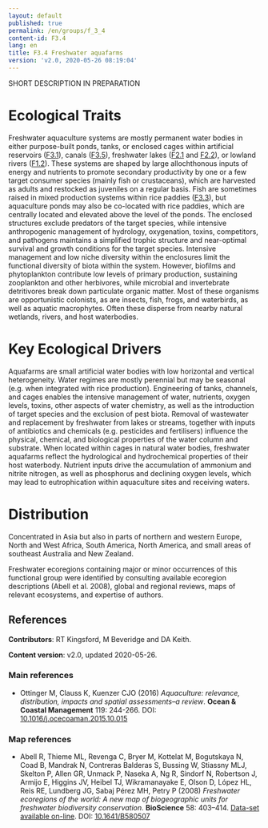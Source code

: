 ```yaml
---
layout: default
published: true
permalink: /en/groups/f_3_4
content-id: F3.4
lang: en
title: F3.4 Freshwater aquafarms
version: 'v2.0, 2020-05-26 08:19:04'
---
```


SHORT DESCRIPTION IN PREPARATION

# Ecological Traits
 
Freshwater aquaculture systems are mostly permanent water bodies in either purpose-built ponds, tanks, or enclosed cages within artificial reservoirs ([F3.1](/explore/groups/F3.1)), canals ([F3.5](/explore/groups/F3.5)), freshwater lakes ([F2.1](/explore/groups/F2.1) and [F2.2](/explore/groups/F2.2)), or lowland rivers ([F1.2](/explore/groups/F1.2)). These systems are shaped by large allochthonous inputs of energy and nutrients to promote secondary productivity by one or a few target consumer species (mainly fish or crustaceans), which are harvested as adults and restocked as juveniles on a regular basis. Fish are sometimes raised in mixed production systems within rice paddies ([F3.3](/explore/groups/F3.3)), but aquaculture ponds may also be co-located with rice paddies, which are centrally located and elevated above the level of the ponds. The enclosed structures exclude predators of the target species, while intensive anthropogenic management of hydrology, oxygenation, toxins, competitors, and pathogens maintains a simplified trophic structure and near-optimal survival and growth conditions for the target species. Intensive management and low niche diversity within the enclosures limit the functional diversity of biota within the system. However, biofilms and phytoplankton contribute low levels of primary production, sustaining zooplankton and other herbivores, while microbial and invertebrate detritivores break down particulate organic matter. Most of these organisms are opportunistic colonists, as are insects, fish, frogs, and waterbirds, as well as aquatic macrophytes. Often these disperse from nearby natural wetlands, rivers, and host waterbodies.
 
# Key Ecological Drivers
 
Aquafarms are small artificial water bodies with low horizontal and vertical heterogeneity. Water regimes are mostly perennial but may be seasonal (e.g. when integrated with rice production). Engineering of tanks, channels, and cages enables the intensive management of water, nutrients, oxygen levels, toxins, other aspects of water chemistry, as well as the introduction of target species and the exclusion of pest biota. Removal of wastewater and replacement by freshwater from lakes or streams, together with inputs of antibiotics and chemicals (e.g. pesticides and fertilisers) influence the physical, chemical, and biological properties of the water column and substrate. When located within cages in natural water bodies, freshwater aquafarms reflect the hydrological and hydrochemical properties of their host waterbody. Nutrient inputs drive the accumulation of ammonium and nitrite nitrogen, as well as phosphorus and declining oxygen levels, which may lead to eutrophication within aquaculture sites and receiving waters.
 
# Distribution
 
Concentrated in Asia but also in parts of northern and western Europe, North and West Africa, South America, North America, and small areas of southeast Australia and New Zealand.

Freshwater ecoregions containing major or minor occurrences of this functional group were identified by consulting available ecoregion descriptions (Abell et al. 2008), global and regional reviews, maps of relevant ecosystems, and expertise of authors.

## References

**Contributors**: RT Kingsford, M Beveridge and DA Keith.

**Content version**: v2.0, updated 2020-05-26.

### Main references
* Ottinger M, Clauss K, Kuenzer CJO  (2016) *Aquaculture: relevance, distribution, impacts and spatial assessments–a review*. **Ocean & Coastal Management** 119: 244-266. DOI: [10.1016/j.ocecoaman.2015.10.015](http://doi.org/10.1016/j.ocecoaman.2015.10.015)

### Map references
* Abell R, Thieme ML, Revenga C, Bryer M, Kottelat M, Bogutskaya N, Coad B, Mandrak N, Contreras Balderas S, Bussing W, Stiassny MLJ, Skelton P, Allen GR, Unmack P, Naseka A, Ng R, Sindorf N, Robertson J, Armijo E, Higgins JV, Heibel TJ, Wikramanayake E, Olson D, López HL, Reis RE, Lundberg JG, Sabaj Pérez MH, Petry P  (2008) *Freshwater ecoregions of the world: A new map of biogeographic units for freshwater biodiversity conservation*. **BioScience** 58: 403–414. [Data-set available on-line](http://www.feow.org). DOI: [10.1641/B580507](http://doi.org/10.1641/B580507)
